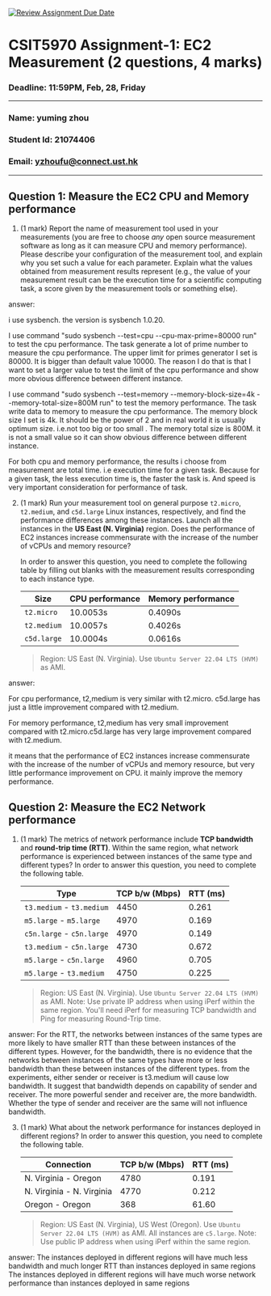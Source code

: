 [![Review Assignment Due Date](https://classroom.github.com/assets/deadline-readme-button-22041afd0340ce965d47ae6ef1cefeee28c7c493a6346c4f15d667ab976d596c.svg)](https://classroom.github.com/a/IAASVEAZ)
# CSIT5970 Assignment-1: EC2 Measurement (2 questions, 4 marks)

### Deadline: 11:59PM, Feb, 28, Friday

---

### Name: yuming zhou
### Student Id: 21074406
### Email: yzhoufu@connect.ust.hk
---

## Question 1: Measure the EC2 CPU and Memory performance

1. (1 mark) Report the name of measurement tool used in your measurements (you are free to choose *any* open source measurement software as long as it can measure CPU and memory performance). Please describe your configuration of the measurement tool, and explain why you set such a value for each parameter. Explain what the values obtained from measurement results represent (e.g., the value of your measurement result can be the execution time for a scientific computing task, a score given by the measurement tools or something else).


 
 answer: 
 
i use sysbench. the version is sysbench 1.0.20.
    
I use command "sudo sysbench --test=cpu --cpu-max-prime=80000 run" to test the cpu performance. The task generate a lot of prime number to measure the cpu performance. The upper limit for primes generator I set is 80000. It is bigger than default value 10000. The reason I do that is that I want to set a larger value to test the limit of the cpu performance and show more obvious difference between different instance.
    
I use command "sudo sysbench --test=memory --memory-block-size=4k --memory-total-size=800M run" to test the memory performance. The task write data to memory to measure the cpu performance. The memory block size I set is 4k. It should be the power of 2 and in real world it is usually optimum size. i.e.not too big or too small . The memory total size is 800M. it is not a small value so it can show obvious difference between different instance.

For both cpu and memory performance, the results i choose from measurement are total time. i.e execution time for a given task. Because for a given task,  the less execution time is, the faster the task is. And speed is very important consideration for performance of task.

2. (1 mark) Run your measurement tool on general purpose `t2.micro`, `t2.medium`, and `c5d.large` Linux instances, respectively, and find the performance differences among these instances. Launch all the instances in the **US East (N. Virginia)** region. Does the performance of EC2 instances increase commensurate with the increase of the number of vCPUs and memory resource?

    In order to answer this question, you need to complete the following table by filling out blanks with the measurement results corresponding to each instance type.

    | Size        | CPU performance | Memory performance |
    | ----------- | --------------- | ------------------ |
    | `t2.micro` |            10.0053s     |        0.4090s            |
    | `t2.medium`  |        10.0057s         |  0.4026s                  |
    | `c5d.large` |     10.0004s            |          0.0616s          |

    > Region: US East (N. Virginia). Use `Ubuntu Server 22.04 LTS (HVM)` as AMI.


answer: 

For cpu performance, t2,medium is very similar with t2.micro. c5d.large has just a little improvement compared with t2.medium.
    
For memory performance, t2,medium has very small improvement compared with t2.micro.c5d.large has very large improvement compared with t2.medium.

it means that the performance of EC2 instances increase commensurate with the increase of the number of vCPUs and memory resource, but very little performance improvement on CPU. it mainly improve the memory performance.

## Question 2: Measure the EC2 Network performance

1. (1 mark) The metrics of network performance include **TCP bandwidth** and **round-trip time (RTT)**. Within the same region, what network performance is experienced between instances of the same type and different types? In order to answer this question, you need to complete the following table.

    | Type                      | TCP b/w (Mbps) | RTT (ms) |
    | ------------------------- | -------------- | -------- |
    | `t3.medium` - `t3.medium` |          4450      |     0.261     |
    | `m5.large` - `m5.large`   |           4970     |     0.169     |
    | `c5n.large` - `c5n.large` |         4970       |     0.149     |
    | `t3.medium` - `c5n.large` |        4730        |     0.672     |
    | `m5.large` - `c5n.large`  |        4960        |      0.705    |
    | `m5.large` - `t3.medium`  |        4750       |     0.225     |


    > Region: US East (N. Virginia). Use `Ubuntu Server 22.04 LTS (HVM)` as AMI. Note: Use private IP address when using iPerf within the same region. You'll need iPerf for measuring TCP bandwidth and Ping for measuring Round-Trip time.

answer: 
For the RTT, the networks between instances of the same types are more likely to have smaller RTT than these between instances of the different types.
However, for the bandwidth, there is no evidence that the networks between instances of the same types have more or less bandwidth than these between instances of the different types. from the experiments, either sender or receiver is t3.medium will cause low bandwidth. It suggest that bandwidth depends on capability of sender and receiver. The more powerful sender and receiver are, the more bandwidth. Whether the type of sender and receiver are the same will not influence bandwidth.

3. (1 mark) What about the network performance for instances deployed in different regions? In order to answer this question, you need to complete the following table.

    | Connection                | TCP b/w (Mbps) | RTT (ms) |
    | ------------------------- | -------------- | -------- |
    | N. Virginia - Oregon      |        4780        |      0.191    |
    | N. Virginia - N. Virginia |       4770         |      0.212    |
    | Oregon - Oregon           |        368       |     61.60     |
 
    > Region: US East (N. Virginia), US West (Oregon). Use `Ubuntu Server 22.04 LTS (HVM)` as AMI. All instances are `c5.large`. Note: Use public IP address when using iPerf within the same region.

answer:
The instances deployed in different regions will have much less bandwidth and much longer RTT than instances deployed in same regions
The instances deployed in different regions will have much worse network performance than instances deployed in same regions
